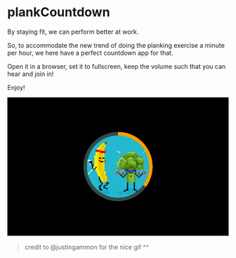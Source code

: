 # plankCountdown

By staying fit, we can perform better at work.

So, to accommodate the new trend of doing the planking exercise a minute per hour, we here have a perfect countdown app for that.

Open it in a browser, set it to fullscreen, keep the volume such that you can hear and join in!

Enjoy!

![screenshot](screenshot.png)

> credit to @justingammon for the nice gif ^^
